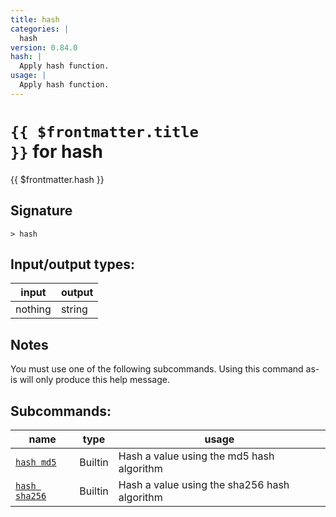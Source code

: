 ```yaml
---
title: hash
categories: |
  hash
version: 0.84.0
hash: |
  Apply hash function.
usage: |
  Apply hash function.
---
```


# <code>{{ $frontmatter.title }}</code> for hash

<div class='command-title'>{{ $frontmatter.hash }}</div>

## Signature

```> hash ```


## Input/output types:

| input   | output |
| ------- | ------ |
| nothing | string |

## Notes
You must use one of the following subcommands. Using this command as-is will only produce this help message.

## Subcommands:

| name                                           | type    | usage                                        |
| ---------------------------------------------- | ------- | -------------------------------------------- |
| [`hash md5`](/commands/docs/hash_md5.md)       | Builtin | Hash a value using the md5 hash algorithm    |
| [`hash sha256`](/commands/docs/hash_sha256.md) | Builtin | Hash a value using the sha256 hash algorithm |